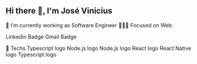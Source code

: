 
## Hi there 👋, I'm José Vinicius
🔭 I’m currently working as Software Engineer
👨🏻‍💻 Focused on Web

Linkedin Badge Gmail Badge


🧪 Techs
Typescript logo   Node.js logo   Node.js logo   React logo   React Native logo   Typescript logo  
